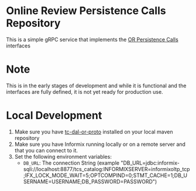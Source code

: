 # Online Review Persistence Calls Repository

This is a simple gRPC service that implements the [OR Persistence Calls](https://github.com/topcoder-platform/online-review-interface-definition/tree/main/src/main/proto) interfaces

# Note

This is in the early stages of development and while it is functional and the interfaces are fully defined, it is not yet ready for production use.

# Local Development

1. Make sure you have [tc-dal-or-proto](https://github.com/topcoder-platform/online-review-interface-definition) installed on your local maven repository
2. Make sure you have Informix running locally or on a remote server and that you can connect to it.
3. Set the following environment variables:
    - `DB_URL`: The connection String (example "DB_URL=jdbc:informix-sqli://localhost:8877/tcs_catalog:INFORMIXSERVER=informixoltp_tcp;IFX_LOCK_MODE_WAIT=5;OPTCOMPIND=0;STMT_CACHE=1;DB_USERNAME=USERNAME;DB_PASSWORD=PASSWORD")
